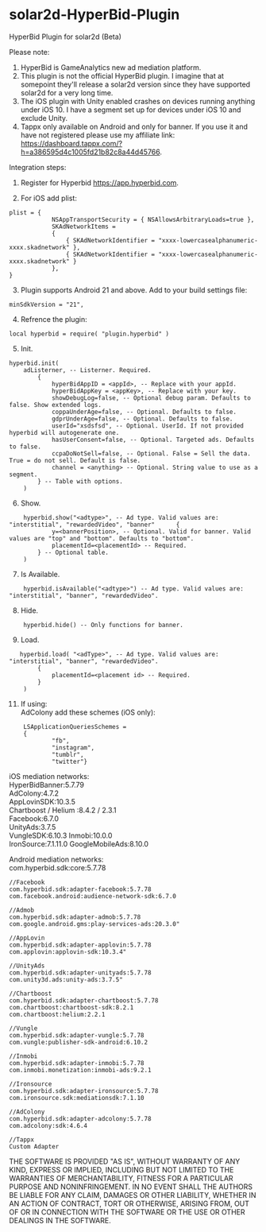 # solar2d-HyperBid-Plugin
HyperBid Plugin for solar2d (Beta)   

Please note:   
1. HyperBid is GameAnalytics new ad mediation platform.   
2. This plugin is not the official HyperBid plugin. I imagine that at somepoint they'll release a solar2d version since they have supported solar2d for a very long time.   
3. The iOS plugin with Unity enabled crashes on devices running anything under iOS 10. I have a segment set up for devices under iOS 10 and exclude Unity.   
4. Tappx only available on Android and only for banner. If you use it and have not registered please use my affiliate link:
https://dashboard.tappx.com/?h=a386595d4c1005fd21b82c8a44d45766.   

Integration steps:   
1. Register for Hyperbid https://app.hyperbid.com.   

2. For iOS add plist:   
```
plist = {
            NSAppTransportSecurity = { NSAllowsArbitraryLoads=true },
            SKAdNetworkItems = 
            {
                { SKAdNetworkIdentifier = "xxxx-lowercasealphanumeric-xxxx.skadnetwork" },
                { SKAdNetworkIdentifier = "xxxx-lowercasealphanumeric-xxxx.skadnetwork" }
            },
}
```   
3. Plugin supports Android 21 and above. Add to your build settings file:
```
minSdkVersion = "21",
```   
4. Refrence the plugin:
```
local hyperbid = require( "plugin.hyperbid" )
```   
5. Init. 
```
hyperbid.init(
    adListerner, -- Listerner. Required.
        {
            hyperBidAppID = <appId>, -- Replace with your appId.
            hyperBidAppKey = <appKey>, -- Replace with your key.
            showDebugLog=false, -- Optional debug param. Defaults to false. Show extended logs.
            coppaUnderAge=false, -- Optional. Defaults to false.
            gdprUnderAge=false, -- Optional. Defaults to false.
            userId="xsdsfsd", -- Optional. UserId. If not provided hyperbid will autogenerate one.
            hasUserConsent=false, -- Optional. Targeted ads. Defaults to false.
            ccpaDoNotSell=false, -- Optional. False = Sell the data. True = do not sell. Default is false.
            channel = <anything> -- Optional. String value to use as a segment.
        } -- Table with options.
    )
```   
6. Show.
```
    hyperbid.show("<adtype>", -- Ad type. Valid values are: "interstitial", "rewardedVideo", "banner"      {
            y=<bannerPosition>, -- Optional. Valid for banner. Valid values are "top" and "bottom". Defaults to "bottom".
            placementId=<placementId> -- Required.
        } -- Optional table.
    )
```

7. Is Available.
```
    hyperbid.isAvailable("<adtype>") -- Ad type. Valid values are: "interstitial", "banner", "rewardedVideo".
```  
8. Hide.
```
    hyperbid.hide() -- Only functions for banner.
```

9. Load.
```
   hyperbid.load( "<adType>", -- Ad type. Valid values are: "interstitial", "banner", "rewardedVideo".
        {
            placementId=<placement id> -- Required.
        } 
    ) 
```    
11. If using:   
AdColony add these schemes (iOS only):   
```
    LSApplicationQueriesSchemes = 
    {   
            "fb",
            "instagram",
            "tumblr",
            "twitter"}
```   

iOS mediation networks:   
    HyperBidBanner:5.7.79   	
    AdColony:4.7.2     
    AppLovinSDK:10.3.5     
    Chartboost / Helium :8.4.2 / 2.3.1   
    Facebook:6.7.0  
    UnityAds:3.7.5    
    VungleSDK:6.10.3 
    Inmobi:10.0.0  
    IronSource:7.1.11.0
    GoogleMobileAds:8.10.0   

Android mediation networks:   
    com.hyperbid.sdk:core:5.7.78   

    //Facebook    
    com.hyperbid.sdk:adapter-facebook:5.7.78   
    com.facebook.android:audience-network-sdk:6.7.0   

    //Admob   
    com.hyperbid.sdk:adapter-admob:5.7.78   
    com.google.android.gms:play-services-ads:20.3.0"    

    //AppLovin    
    com.hyperbid.sdk:adapter-applovin:5.7.78      
    com.applovin:applovin-sdk:10.3.4"    

    //UnityAds   
    com.hyperbid.sdk:adapter-unityads:5.7.78   
    com.unity3d.ads:unity-ads:3.7.5"   

    //Chartboost   
    com.hyperbid.sdk:adapter-chartboost:5.7.78   
    com.chartboost:chartboost-sdk:8.2.1   
    com.chartboost:helium:2.2.1   

    //Vungle    
    com.hyperbid.sdk:adapter-vungle:5.7.78   
    com.vungle:publisher-sdk-android:6.10.2   

    //Inmobi   
    com.hyperbid.sdk:adapter-inmobi:5.7.78   
    com.inmobi.monetization:inmobi-ads:9.2.1  

    //Ironsource   
    com.hyperbid.sdk:adapter-ironsource:5.7.78   
    com.ironsource.sdk:mediationsdk:7.1.10   

    //AdColony
    com.hyperbid.sdk:adapter-adcolony:5.7.78   
    com.adcolony:sdk:4.6.4   

    //Tappx
    Custom Adapter
    



THE SOFTWARE IS PROVIDED "AS IS", WITHOUT WARRANTY OF ANY KIND, EXPRESS OR
IMPLIED, INCLUDING BUT NOT LIMITED TO THE WARRANTIES OF MERCHANTABILITY,
FITNESS FOR A PARTICULAR PURPOSE AND NONINFRINGEMENT. IN NO EVENT SHALL THE
AUTHORS BE LIABLE FOR ANY CLAIM, DAMAGES OR OTHER
LIABILITY, WHETHER IN AN ACTION OF CONTRACT, TORT OR OTHERWISE, ARISING FROM,
OUT OF OR IN CONNECTION WITH THE SOFTWARE OR THE USE OR OTHER DEALINGS IN THE
SOFTWARE.
